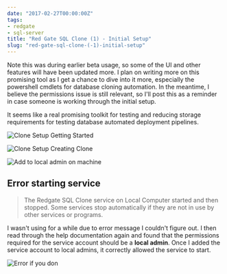 ```yaml
---
date: "2017-02-27T00:00:00Z"
tags:
- redgate
- sql-server
title: "Red Gate SQL Clone (1) - Initial Setup"
slug: "red-gate-sql-clone-(-1)-initial-setup"
---
```


Note this was during earlier beta usage, so some of the UI and other features will have been updated more. I plan on writing more on this promising tool as  I get a chance to dive into it more, especially the powershell cmdlets for database cloning automation. In the meantime, I believe the permissions issue is still relevant, so I'll post this as a reminder in case someone is working through the initial setup.

It seems like a real promising toolkit for testing and reducing storage requirements for testing database automated deployment pipelines.

![Clone Setup Getting Started](/images/2016-08-15_10-19-34.png)

![Clone Setup Creating Clone](/images/2016-08-15_10-11-17.png)

![Add to local admin on machine](/images/2016-08-15_10-19-04.png)

## Error starting service

>The Redgate SQL Clone service on Local Computer started and then stopped. Some services stop automatically if they are not in use by other services or programs.

I wasn't using for a while due to error message I couldn't figure out. I then read through the help documentation again and found that the permissions required for the service account should be a **local admin**. Once I added the service account to local admins, it correctly allowed the service to start.

![Error if you don](/images/2016-08-15_10-17-17.png)
